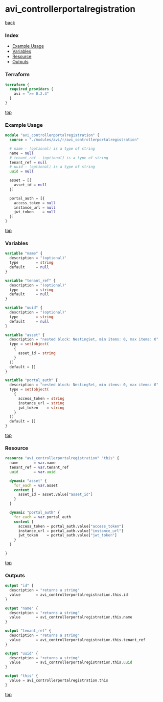 # avi_controllerportalregistration

[back](../avi.md)

### Index

- [Example Usage](#example-usage)
- [Variables](#variables)
- [Resource](#resource)
- [Outputs](#outputs)

### Terraform

```terraform
terraform {
  required_providers {
    avi = ">= 0.2.3"
  }
}
```

[top](#index)

### Example Usage

```terraform
module "avi_controllerportalregistration" {
  source = "./modules/avi/r/avi_controllerportalregistration"

  # name - (optional) is a type of string
  name = null
  # tenant_ref - (optional) is a type of string
  tenant_ref = null
  # uuid - (optional) is a type of string
  uuid = null

  asset = [{
    asset_id = null
  }]

  portal_auth = [{
    access_token = null
    instance_url = null
    jwt_token    = null
  }]
}
```

[top](#index)

### Variables

```terraform
variable "name" {
  description = "(optional)"
  type        = string
  default     = null
}

variable "tenant_ref" {
  description = "(optional)"
  type        = string
  default     = null
}

variable "uuid" {
  description = "(optional)"
  type        = string
  default     = null
}

variable "asset" {
  description = "nested block: NestingSet, min items: 0, max items: 0"
  type = set(object(
    {
      asset_id = string
    }
  ))
  default = []
}

variable "portal_auth" {
  description = "nested block: NestingSet, min items: 0, max items: 0"
  type = set(object(
    {
      access_token = string
      instance_url = string
      jwt_token    = string
    }
  ))
  default = []
}
```

[top](#index)

### Resource

```terraform
resource "avi_controllerportalregistration" "this" {
  name       = var.name
  tenant_ref = var.tenant_ref
  uuid       = var.uuid

  dynamic "asset" {
    for_each = var.asset
    content {
      asset_id = asset.value["asset_id"]
    }
  }

  dynamic "portal_auth" {
    for_each = var.portal_auth
    content {
      access_token = portal_auth.value["access_token"]
      instance_url = portal_auth.value["instance_url"]
      jwt_token    = portal_auth.value["jwt_token"]
    }
  }

}
```

[top](#index)

### Outputs

```terraform
output "id" {
  description = "returns a string"
  value       = avi_controllerportalregistration.this.id
}

output "name" {
  description = "returns a string"
  value       = avi_controllerportalregistration.this.name
}

output "tenant_ref" {
  description = "returns a string"
  value       = avi_controllerportalregistration.this.tenant_ref
}

output "uuid" {
  description = "returns a string"
  value       = avi_controllerportalregistration.this.uuid
}

output "this" {
  value = avi_controllerportalregistration.this
}
```

[top](#index)